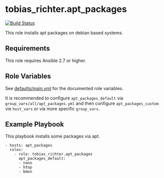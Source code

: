 # tobias_richter.apt_packages

[![Build Status](https://github.com/tobias-richter/ansible-apt-packages/workflows/CI/badge.svg)](https://github.com/tobias-richter/ansible-apt-packages/actions)

This role installs apt packages on debian based systems.

## Requirements

This role requires Ansible 2.7 or higher.

## Role Variables

See [defaults/main.yml](defaults/main.yml) for the documented role variables.

It is recommended to configure `apt_packages_default` via
`group_vars/all/apt_packages.yml` and then configure
`apt_packages_custom` vie `host_vars` or via more specific `group_vars`.

## Example Playbook

This playbook installs some packages via apt.

    - hosts: apt_packages
	  roles:
	    - role: tobias_richter.apt_packages
	      apt_packages_default:
          - nano
          - htop
          - bmon